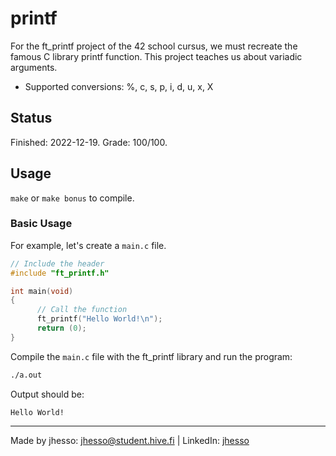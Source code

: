 # printf

For the ft_printf project of the 42 school cursus, we must recreate the famous C library printf function. This project teaches us about variadic arguments.

- Supported conversions: %, c, s, p, i, d, u, x, X

## Status
Finished: 2022-12-19. Grade: 100/100.

## Usage

``make`` or ``make bonus`` to compile.

### Basic Usage
For example, let's create a ``main.c`` file.

```c
// Include the header
#include "ft_printf.h"

int main(void)
{
      // Call the function
      ft_printf("Hello World!\n");
      return (0);
}
```

Compile the ``main.c`` file with the ft_printf library and run the program:
```bash
./a.out
```
Output should be:
```
Hello World!
```

---
Made by jhesso: jhesso@student.hive.fi | LinkedIn: [jhesso](https://www.linkedin.com/in/juho-hesso-a75993171/)
